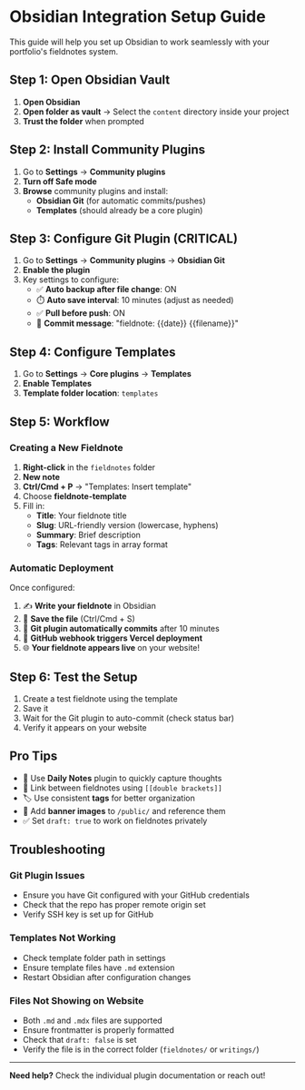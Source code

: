 # Obsidian Integration Setup Guide

This guide will help you set up Obsidian to work seamlessly with your portfolio's fieldnotes system.

## Step 1: Open Obsidian Vault

1. **Open Obsidian**
2. **Open folder as vault** → Select the `content` directory inside your project
3. **Trust the folder** when prompted

## Step 2: Install Community Plugins

1. Go to **Settings** → **Community plugins**
2. **Turn off Safe mode**
3. **Browse** community plugins and install:
   - **Obsidian Git** (for automatic commits/pushes)
   - **Templates** (should already be a core plugin)

## Step 3: Configure Git Plugin (CRITICAL)

1. Go to **Settings** → **Community plugins** → **Obsidian Git**
2. **Enable the plugin**
3. Key settings to configure:
   - ✅ **Auto backup after file change**: ON
   - ⏱️ **Auto save interval**: 10 minutes (adjust as needed)
   - ✅ **Pull before push**: ON
   - 📝 **Commit message**: "fieldnote: {{date}} {{filename}}"

## Step 4: Configure Templates

1. Go to **Settings** → **Core plugins** → **Templates**
2. **Enable Templates**
3. **Template folder location**: `templates`

## Step 5: Workflow

### Creating a New Fieldnote

1. **Right-click** in the `fieldnotes` folder
2. **New note**
3. **Ctrl/Cmd + P** → "Templates: Insert template"
4. Choose **fieldnote-template**
5. Fill in:
   - **Title**: Your fieldnote title
   - **Slug**: URL-friendly version (lowercase, hyphens)
   - **Summary**: Brief description
   - **Tags**: Relevant tags in array format

### Automatic Deployment

Once configured:
1. ✍️ **Write your fieldnote** in Obsidian
2. 💾 **Save the file** (Ctrl/Cmd + S)
3. 🤖 **Git plugin automatically commits** after 10 minutes
4. 🚀 **GitHub webhook triggers Vercel deployment**
5. 🌐 **Your fieldnote appears live** on your website!

## Step 6: Test the Setup

1. Create a test fieldnote using the template
2. Save it
3. Wait for the Git plugin to auto-commit (check status bar)
4. Verify it appears on your website

## Pro Tips

- 📁 Use **Daily Notes** plugin to quickly capture thoughts
- 🔗 Link between fieldnotes using `[[double brackets]]`
- 🏷️ Use consistent **tags** for better organization
- 📸 Add **banner images** to `/public/` and reference them
- ✅ Set `draft: true` to work on fieldnotes privately

## Troubleshooting

### Git Plugin Issues
- Ensure you have Git configured with your GitHub credentials
- Check that the repo has proper remote origin set
- Verify SSH key is set up for GitHub

### Templates Not Working
- Check template folder path in settings
- Ensure template files have `.md` extension
- Restart Obsidian after configuration changes

### Files Not Showing on Website
- Both `.md` and `.mdx` files are supported
- Ensure frontmatter is properly formatted
- Check that `draft: false` is set
- Verify the file is in the correct folder (`fieldnotes/` or `writings/`)

---

**Need help?** Check the individual plugin documentation or reach out! 